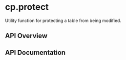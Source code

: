 # cp.protect

Utility function for protecting a table from being modified.

## API Overview

## API Documentation

